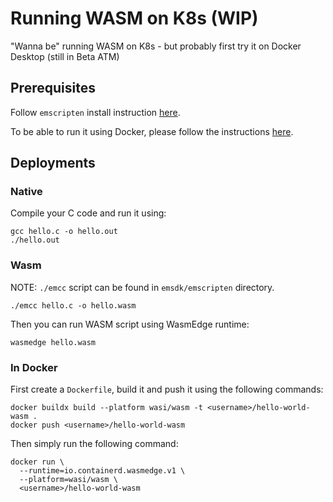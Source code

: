 # Running WASM on K8s (WIP)

"Wanna be" running WASM on K8s - but probably first try it on Docker Desktop (still in Beta ATM)

## Prerequisites

Follow `emscripten` install instruction [here](https://emscripten.org/docs/getting_started/downloads.html).

To be able to run it using Docker, please follow the instructions [here](https://docs.docker.com/desktop/wasm/).

## Deployments

### Native

Compile your C code and run it using:
```
gcc hello.c -o hello.out
./hello.out
```

### Wasm

NOTE: `./emcc` script can be found in `emsdk/emscripten` directory.
```
./emcc hello.c -o hello.wasm
```

Then you can run WASM script using WasmEdge runtime:
```
wasmedge hello.wasm
```

### In Docker

First create a `Dockerfile`, build it and push it using the following commands:
```
docker buildx build --platform wasi/wasm -t <username>/hello-world-wasm .
docker push <username>/hello-world-wasm
``` 

Then simply run the following command:
```
docker run \
  --runtime=io.containerd.wasmedge.v1 \
  --platform=wasi/wasm \
  <username>/hello-world-wasm
```
